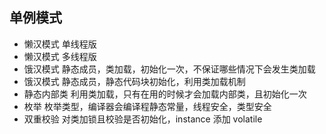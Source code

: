 ## 单例模式
* 懒汉模式 单线程版
* 懒汉模式 多线程版
* 饿汉模式 静态成员，类加载，初始化一次，不保证哪些情况下会发生类加载
* 饿汉模式 静态成员，静态代码块初始化，利用类加载机制
* 静态内部类 利用类加载，只有在用的时候才会加载内部类，且初始化一次
* 枚举 枚举类型，编译器会编译程静态常量，线程安全，类型安全
* 双重校验 对类加锁且校验是否初始化，instance 添加 volatile